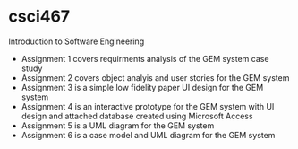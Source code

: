 # csci467
Introduction to Software Engineering

- Assignment 1 covers requirments analysis of the GEM system case study
- Assignment 2 covers object analyis and user stories for the GEM system
- Assignment 3 is a simple low fidelity paper UI design for the GEM system
- Assignment 4 is an interactive prototype for the GEM system with UI design and attached database created using Microsoft Access
- Assignment 5 is a UML diagram for the GEM system
- Assignment 6 is a case model and UML diagram for the GEM system
